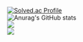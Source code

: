 
[![Solved.ac Profile](http://mazassumnida.wtf/api/v2/generate_badge?boj=kyw0428)](https://solved.ac/kyw0428/)<br>
![Anurag's GitHub stats](https://github-readme-stats.vercel.app/api?username=tissuecat0823&show_icons=true&theme=radical)</br>
<img src="https://img.shields.io/badge/python-007396?style=flat-square&logo=python&logoColor=#3776AB"/></br>
<img src="https://img.shields.io/badge/dart-007396?style=flat-square&logo=python&logoColor=#0175C2"/>

<!--
**tissuecat0823/tissuecat0823** is a ✨ _special_ ✨ repository because its `README.md` (this file) appears on your GitHub profile.

Here are some ideas to get you started:

- 🔭 I’m currently working on ...
- 🌱 I’m currently learning ...
- 👯 I’m looking to collaborate on ...
- 🤔 I’m looking for help with ...
- 💬 Ask me about ...
- 📫 How to reach me: ...
- 😄 Pronouns: ...
- ⚡ Fun fact: ...
-->
